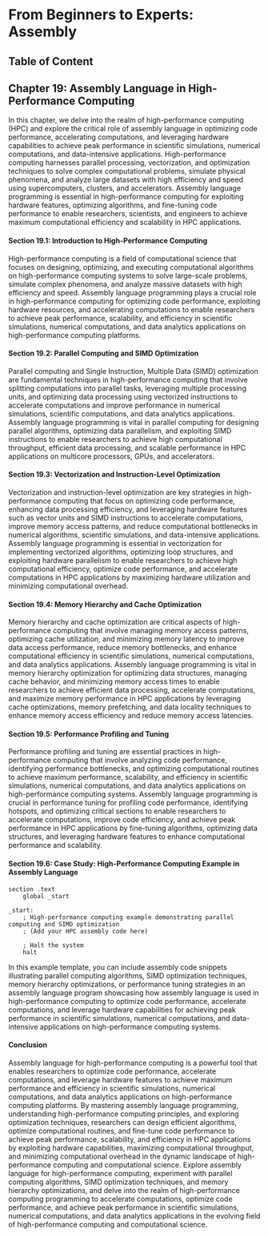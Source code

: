 # From Beginners to Experts: Assembly
## Table of Content
## Chapter 19: Assembly Language in High-Performance Computing

In this chapter, we delve into the realm of high-performance computing (HPC) and explore the critical role of assembly language in optimizing code performance, accelerating computations, and leveraging hardware capabilities to achieve peak performance in scientific simulations, numerical computations, and data-intensive applications. High-performance computing harnesses parallel processing, vectorization, and optimization techniques to solve complex computational problems, simulate physical phenomena, and analyze large datasets with high efficiency and speed using supercomputers, clusters, and accelerators. Assembly language programming is essential in high-performance computing for exploiting hardware features, optimizing algorithms, and fine-tuning code performance to enable researchers, scientists, and engineers to achieve maximum computational efficiency and scalability in HPC applications.

#### Section 19.1: Introduction to High-Performance Computing

High-performance computing is a field of computational science that focuses on designing, optimizing, and executing computational algorithms on high-performance computing systems to solve large-scale problems, simulate complex phenomena, and analyze massive datasets with high efficiency and speed. Assembly language programming plays a crucial role in high-performance computing for optimizing code performance, exploiting hardware resources, and accelerating computations to enable researchers to achieve peak performance, scalability, and efficiency in scientific simulations, numerical computations, and data analytics applications on high-performance computing platforms.

#### Section 19.2: Parallel Computing and SIMD Optimization

Parallel computing and Single Instruction, Multiple Data (SIMD) optimization are fundamental techniques in high-performance computing that involve splitting computations into parallel tasks, leveraging multiple processing units, and optimizing data processing using vectorized instructions to accelerate computations and improve performance in numerical simulations, scientific computations, and data analytics applications. Assembly language programming is vital in parallel computing for designing parallel algorithms, optimizing data parallelism, and exploiting SIMD instructions to enable researchers to achieve high computational throughput, efficient data processing, and scalable performance in HPC applications on multicore processors, GPUs, and accelerators.

#### Section 19.3: Vectorization and Instruction-Level Optimization

Vectorization and instruction-level optimization are key strategies in high-performance computing that focus on optimizing code performance, enhancing data processing efficiency, and leveraging hardware features such as vector units and SIMD instructions to accelerate computations, improve memory access patterns, and reduce computational bottlenecks in numerical algorithms, scientific simulations, and data-intensive applications. Assembly language programming is essential in vectorization for implementing vectorized algorithms, optimizing loop structures, and exploiting hardware parallelism to enable researchers to achieve high computational efficiency, optimize code performance, and accelerate computations in HPC applications by maximizing hardware utilization and minimizing computational overhead.

#### Section 19.4: Memory Hierarchy and Cache Optimization

Memory hierarchy and cache optimization are critical aspects of high-performance computing that involve managing memory access patterns, optimizing cache utilization, and minimizing memory latency to improve data access performance, reduce memory bottlenecks, and enhance computational efficiency in scientific simulations, numerical computations, and data analytics applications. Assembly language programming is vital in memory hierarchy optimization for optimizing data structures, managing cache behavior, and minimizing memory access times to enable researchers to achieve efficient data processing, accelerate computations, and maximize memory performance in HPC applications by leveraging cache optimizations, memory prefetching, and data locality techniques to enhance memory access efficiency and reduce memory access latencies.

#### Section 19.5: Performance Profiling and Tuning

Performance profiling and tuning are essential practices in high-performance computing that involve analyzing code performance, identifying performance bottlenecks, and optimizing computational routines to achieve maximum performance, scalability, and efficiency in scientific simulations, numerical computations, and data analytics applications on high-performance computing systems. Assembly language programming is crucial in performance tuning for profiling code performance, identifying hotspots, and optimizing critical sections to enable researchers to accelerate computations, improve code efficiency, and achieve peak performance in HPC applications by fine-tuning algorithms, optimizing data structures, and leveraging hardware features to enhance computational performance and scalability.

#### Section 19.6: Case Study: High-Performance Computing Example in Assembly Language

```assembly
section .text
    global _start

_start:
    ; High-performance computing example demonstrating parallel computing and SIMD optimization
    ; (Add your HPC assembly code here)

    ; Halt the system
    halt
```

In this example template, you can include assembly code snippets illustrating parallel computing algorithms, SIMD optimization techniques, memory hierarchy optimizations, or performance tuning strategies in an assembly language program showcasing how assembly language is used in high-performance computing to optimize code performance, accelerate computations, and leverage hardware capabilities for achieving peak performance in scientific simulations, numerical computations, and data-intensive applications on high-performance computing systems.

#### Conclusion

Assembly language for high-performance computing is a powerful tool that enables researchers to optimize code performance, accelerate computations, and leverage hardware features to achieve maximum performance and efficiency in scientific simulations, numerical computations, and data analytics applications on high-performance computing platforms. By mastering assembly language programming, understanding high-performance computing principles, and exploring optimization techniques, researchers can design efficient algorithms, optimize computational routines, and fine-tune code performance to achieve peak performance, scalability, and efficiency in HPC applications by exploiting hardware capabilities, maximizing computational throughput, and minimizing computational overhead in the dynamic landscape of high-performance computing and computational science. Explore assembly language for high-performance computing, experiment with parallel computing algorithms, SIMD optimization techniques, and memory hierarchy optimizations, and delve into the realm of high-performance computing programming to accelerate computations, optimize code performance, and achieve peak performance in scientific simulations, numerical computations, and data analytics applications in the evolving field of high-performance computing and computational science.
